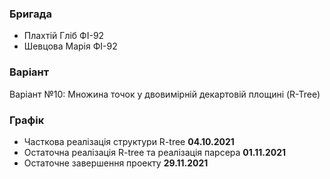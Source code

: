 ### Бригада
* Плахтій Гліб ФІ-92
* Шевцова Марія ФІ-92

### Варіант
Варіант №10: Множина точок у двовимірній декартовій площині (R-Tree)

### Графік
* Часткова реалізація структури R-tree
	**04.10.2021**
* Остаточна реалізація R-tree та реалізація парсера
	**01.11.2021**
* Остаточне завершення проекту
	**29.11.2021**
